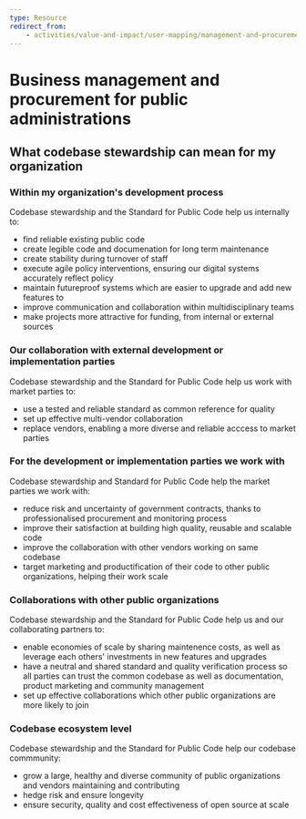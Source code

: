 ```yaml
---
type: Resource
redirect_from:
    - activities/value-and-impact/user-mapping/management-and-procurement
---
```


# Business management and procurement for public administrations

## What codebase stewardship can mean for my organization

### Within my organization's development process

Codebase stewardship and the Standard for Public Code help us internally to:

* find reliable existing public code
* create legible code and documenation for long term maintenance
* create stability during turnover of staff
* execute agile policy interventions, ensuring our digital systems accurately reflect policy
* maintain futureproof systems which are easier to upgrade and add new features to
* improve communication and collaboration within multidisciplinary teams
* make projects more attractive for funding, from internal or external sources

### Our collaboration with external development or implementation parties

Codebase stewardship and the Standard for Public Code help us work with market parties to:

* use a tested and reliable standard as common reference for quality
* set up effective multi-vendor collaboration
* replace vendors, enabling a more diverse and reliable acccess to market parties

### For the development or implementation parties we work with

Codebase stewardship and Standard for Public Code help the market parties we work with:

* reduce risk and uncertainty of government contracts, thanks to professionalised procurement and monitoring process
* improve their satisfaction at building high quality, reusable and scalable code
* improve the collaboration with other vendors working on same codebase
* target marketing and productification of their code to other public organizations, helping their work scale

### Collaborations with other public organizations

Codebase stewardship and the Standard for Public Code help us and our collaborating partners to:

* enable economies of scale by sharing maintenence costs, as well as leverage each others' investments in new features and upgrades
* have a neutral and shared standard and quality verification process so all parties can trust the common codebase as well as documentation, product marketing and community management
* set up effective collaborations which other public organizations are more likely to join

### Codebase ecosystem level

Codebase stewardship and the Standard for Public Code help our codebase commmunity:

* grow a large, healthy and diverse community of public organizations and vendors maintaining and contributing
* hedge risk and ensure longevity
* ensure security, quality and cost effectiveness of open source at scale
